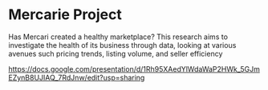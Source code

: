 # Mercarie Project


Has Mercari created a healthy marketplace? This research aims to investigate the health of its business through data, looking at various avenues such pricing trends, listing volume, and seller efficiency

https://docs.google.com/presentation/d/1Rh95XAedYlWdaWaP2HWk_5GJmEZynB8UJIAQ_7RdJnw/edit?usp=sharing
